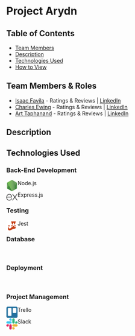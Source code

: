 # Project Arydn

## Table of Contents
- [Team Members](#team-members-&-roles)
- [Description](#description)
- [Technologies Used](#technologies-used)
- [How to View](#how-to-view-and-interact-with-retail-portal)

## Team Members & Roles
- [Isaac Favila](https://github.com/IsaacFavila) - Ratings & Reviews | [LinkedIn](https://www.linkedin.com/in/isaacmfavila/)
- [Charles Ewing](https://github.com/charlesewing3) - Ratings & Reviews | [LinkedIn](https://www.linkedin.com/in/charlesewing3/) 
- [Art Taphanand](https://github.com/ataph15) - Ratings & Reviews | [LinkedIn](https://www.linkedin.com/in/art-taphanand/)


## Description


## Technologies Used

### Back-End Development
Node.js <img align="left" alt="Node JS" width="30px" src="https://raw.githubusercontent.com/github/explore/80688e429a7d4ef2fca1e82350fe8e3517d3494d/topics/nodejs/nodejs.png" />
<br />

Express.js <img align="left" alt="Express" width="30px" src="https://github.com/devicons/devicon/blob/master/icons/express/express-original.svg" />
<br />

### Testing
Jest <img align="left" alt="Jest" width="30px" src="https://raw.githubusercontent.com/vscode-icons/vscode-icons/master/icons/file_type_jest.svg?sanitize=true" />
<br />

### Database
<br />

### Deployment
<br />

### Project Management
Trello <img align="left" alt="Trello" width="30px" src="https://raw.githubusercontent.com/devicons/devicon/master/icons/trello/trello-plain.svg" />
<br />

Slack <img align="left" alt="Slack" width="30px" src="https://github.com/devicons/devicon/blob/master/icons/slack/slack-original.svg" />
<br />
<br />

